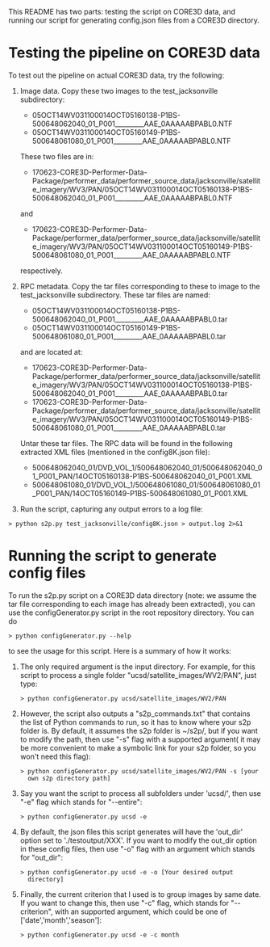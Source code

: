 This README has two parts: testing the script on CORE3D data, and
running our script for generating config.json files from a CORE3D
directory.

# Testing the pipeline on CORE3D data

To test out the pipeline on actual CORE3D data, try the following:

 1. Image data. Copy these two images to the test_jacksonville
    subdirectory:

    - 05OCT14WV031100014OCT05160138-P1BS-500648062040_01_P001_________AAE_0AAAAABPABL0.NTF
    - 05OCT14WV031100014OCT05160149-P1BS-500648061080_01_P001_________AAE_0AAAAABPABL0.NTF

    These two files are in:

    - 170623-CORE3D-Performer-Data-Package/performer_data/performer_source_data/jacksonville/satellite_imagery/WV3/PAN/05OCT14WV031100014OCT05160138-P1BS-500648062040_01_P001_________AAE_0AAAAABPABL0.NTF

    and

    - 170623-CORE3D-Performer-Data-Package/performer_data/performer_source_data/jacksonville/satellite_imagery/WV3/PAN/05OCT14WV031100014OCT05160149-P1BS-500648061080_01_P001_________AAE_0AAAAABPABL0.NTF

    respectively.

 2. RPC metadata. Copy the tar files corresponding to these to image 
    to the test_jacksonville subdirectory. These tar files are named:

    - 05OCT14WV031100014OCT05160138-P1BS-500648062040_01_P001_________AAE_0AAAAABPABL0.tar
    - 05OCT14WV031100014OCT05160149-P1BS-500648061080_01_P001_________AAE_0AAAAABPABL0.tar

    and are located at:

    - 170623-CORE3D-Performer-Data-Package/performer_data/performer_source_data/jacksonville/satellite_imagery/WV3/PAN/05OCT14WV031100014OCT05160138-P1BS-500648062040_01_P001_________AAE_0AAAAABPABL0.tar
    - 170623-CORE3D-Performer-Data-Package/performer_data/performer_source_data/jacksonville/satellite_imagery/WV3/PAN/05OCT14WV031100014OCT05160149-P1BS-500648061080_01_P001_________AAE_0AAAAABPABL0.tar

    Untar these tar files. The RPC data will be found in the following
    extracted XML files (mentioned in the config8K.json file):

    - 500648062040_01/DVD_VOL_1/500648062040_01/500648062040_01_P001_PAN/14OCT05160138-P1BS-500648062040_01_P001.XML
    - 500648061080_01/DVD_VOL_1/500648061080_01/500648061080_01_P001_PAN/14OCT05160149-P1BS-500648061080_01_P001.XML

 3. Run the script, capturing any output errors to a log file:

```
> python s2p.py test_jacksonville/config8K.json > output.log 2>&1
```

# Running the script to generate config files

To run the s2p.py script on a CORE3D data directory (note: we assume
the tar file corresponding to each image has already been extracted),
you can use the configGenerator.py script in the root repository
directory. You can do

```
> python configGenerator.py --help
```

to see the usage for this script. Here is a summary of how it works:

  1. The only required argument is the input directory. For example,
     for this script to process a single folder
     "ucsd/satellite_images/WV2/PAN", just type:

     ```
     > python configGenerator.py ucsd/satellite_images/WV2/PAN
     ```

  2. However, the script also outputs a "s2p_commands.txt" that
     contains the list of Python commands to run, so it has to know
     where your s2p folder is. By default, it assumes the s2p folder
     is ~/s2p/, but if you want to modify the path, then use "-s" flag
     with a supported argument( it may be more convenient to make a
     symbolic link for your s2p folder, so you won't need this flag):

     ```
     > python configGenerator.py ucsd/satellite_images/WV2/PAN -s [your
       own s2p directory path]
     ```

  3. Say you want the script to process all subfolders under 'ucsd/',
     then use "-e" flag which stands for "--entire":

     ```
     > python configGenerator.py ucsd -e
     ```

  4. By default, the json files this script generates will have the
     'out_dir' option set to './testoutput/XXX'. If you want to modify the
     out_dir option in these config files, then use "-o" flag with an
     argument which stands for "out_dir":

     ```
     > python configGenerator.py ucsd -e -o [Your desired output
       directory]
     ```

  5. Finally, the current criterion that I used is to group images by
     same date. If you want to change this, then use "-c" flag, which
     stands for "--criterion", with an supported argument, which could
     be one of ['date','month','season']:

     ```
     > python configGenerator.py ucsd -e -c month    
     ```
